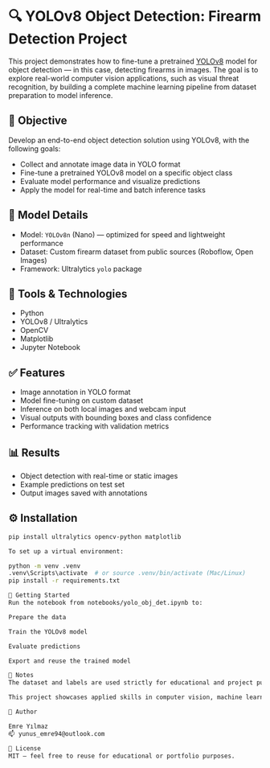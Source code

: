  # 🔍 YOLOv8 Object Detection: Firearm Detection Project

This project demonstrates how to fine-tune a pretrained [YOLOv8](https://github.com/ultralytics/ultralytics) model for object detection — in this case, detecting firearms in images. The goal is to explore real-world computer vision applications, such as visual threat recognition, by building a complete machine learning pipeline from dataset preparation to model inference.

## 🎯 Objective
Develop an end-to-end object detection solution using YOLOv8, with the following goals:
- Collect and annotate image data in YOLO format
- Fine-tune a pretrained YOLOv8 model on a specific object class
- Evaluate model performance and visualize predictions
- Apply the model for real-time and batch inference tasks

## 🧠 Model Details
- Model: `YOLOv8n` (Nano) — optimized for speed and lightweight performance
- Dataset: Custom firearm dataset from public sources (Roboflow, Open Images)
- Framework: Ultralytics `yolo` package

## 🔧 Tools & Technologies
- Python
- YOLOv8 / Ultralytics
- OpenCV
- Matplotlib
- Jupyter Notebook

## ✅ Features
- Image annotation in YOLO format
- Model fine-tuning on custom dataset
- Inference on both local images and webcam input
- Visual outputs with bounding boxes and class confidence
- Performance tracking with validation metrics

## 📊 Results
- Object detection with real-time or static images
- Example predictions on test set
- Output images saved with annotations

## ⚙️ Installation
```bash
pip install ultralytics opencv-python matplotlib

To set up a virtual environment:

python -m venv .venv
.venv\Scripts\activate  # or source .venv/bin/activate (Mac/Linux)
pip install -r requirements.txt

🧪 Getting Started
Run the notebook from notebooks/yolo_obj_det.ipynb to:

Prepare the data

Train the YOLOv8 model

Evaluate predictions

Export and reuse the trained model

📌 Notes
The dataset and labels are used strictly for educational and project purposes.

This project showcases applied skills in computer vision, machine learning, and reproducible workflows.

👤 Author

Emre Yılmaz
📫 yunus_emre94@outlook.com

📄 License
MIT — feel free to reuse for educational or portfolio purposes.